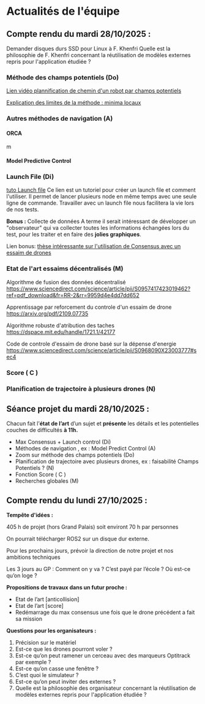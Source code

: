 # Actualités de l'équipe

## Compte rendu du mardi 28/10/2025 :


Demander disques durs SSD pour Linux à F. Khenfri
Quelle est la philosophie de F. Khenfri concernant la réutilisation de modèles externes repris pour l'application étudiée ?


### Méthode des champs potentiels (Do)
[Lien vidéo plannification de chemin d'un robot par champs potentiels](https://youtu.be/FT5DQ-SGYL4?t=1675)

[Explication des limites de la méthode : minima locaux](https://medium.com/@rymshasiddiqui/path-planning-using-potential-field-algorithm-a30ad12bdb08)

### Autres méthodes de navigation (A)
#### ORCA
m
#### Model Predictive Control

### Launch File (Di)
[tuto Launch file](https://docs.ros.org/en/foxy/Tutorials/Intermediate/Launch/Creating-Launch-Files.html)
Ce lien est un tutoriel pour créer un launch file et comment l'utiliser. Il permet de lancer plusieurs node en même temps avec une seule ligne de commande.
Travailler avec un launch file nous facilitera la vie lors de nos tests.

**Bonus :** Collecte de données
A terme il serait intéressant de développer un "observateur" qui va collecter toutes les informations échangées lors du test, pour les traiter et en faire des **jolies graphiques**.

Lien bonus: [thèse intéressante sur l'utilisation de Consensus avec un essaim de drones](https://theses.hal.science/tel-02529658/document)

### Etat de l'art essaims décentralisés (M)
Algorithme de fusion des données décentralisé
https://www.sciencedirect.com/science/article/pii/S0957417423019462?ref=pdf_download&fr=RR-2&rr=9959d4e4dd7dd652

Apprentissage par reforcement du controle d'un essaim de drone
https://arxiv.org/pdf/2109.07735

Algorithme robuste d'atribution des taches
https://dspace.mit.edu/handle/1721.1/42177

Code de controle d'essaim de drone basé sur la dépense d'energie 
https://www.sciencedirect.com/science/article/pii/S0968090X23003777#sec4

### Score ( C )

### Planification de trajectoire à plusieurs drones (N)




## Séance projet du mardi 28/10/2025 :

Chacun fait l’**état de l’art** d’un sujet et **présente** les détails et les potentielles couches de difficultés **à 11h.**

 - Max Consensus + Launch control (Di)
 - Méthodes de navigation , ex : Model Predict Control (A)
 - Zoom sur méthode des champs potentiels (Do)
 - Planification de trajectoire avec plusieurs drones,  ex : faisabilité
   Champs Potentiels ? (N)
 - Fonction Score ( C )
 - Recherches globales (M)

## Compte rendu du lundi 27/10/2025 :
**Tempête d'idées :**

405 h de projet (hors Grand Palais) soit environt 70 h par personnes

On pourrait télécharger ROS2 sur un disque dur externe.

Pour les prochains jours, prévoir la direction de notre projet et nos ambitions techniques

Les 3 jours au GP : Comment on y va ? C’est payé par l’école ? Où est-ce qu’on loge ?

**Propositions de travaux dans un futur proche :**

 - Etat de l’art [anticollision]
 - Etat de l’art [score]
 - Redémarrage du max consensus une fois que le drone précédent a fait
   sa mission

**Questions pour les organisateurs :**

 1. Précision sur le matériel
 2. Est-ce que les drones pourront voler ?
 3. Est-ce qu’on peut ramener un cerceau avec des marqueurs Optitrack
    par exemple ?
 4. Est-ce qu’on casse une fenêtre ?
 5. C’est quoi le simulateur ?
 6. Est-ce qu’on peut inviter des externes ?
 7. Quelle est la philosophie des organisateur concernant la réutilisation de modèles externes repris pour l'application étudiée ?

<!--stackedit_data:
eyJoaXN0b3J5IjpbMjA2MzAwMjc4NCwtMTkxNzg5MzU4MywtMT
M0ODg4ODI1NywyMTI4NzkwODc4LDQwMzY2MzEwLC0xNTIyODU0
MDk4LC0xNzk0NjczNzg4LC05MzYxMTg2MjMsMTI5ODk0MTA4OS
wtMTM1MjM1NDUwXX0=
-->
